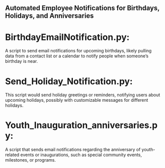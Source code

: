 ## Automated Employee Notifications for Birthdays, Holidays, and Anniversaries<br>

# BirthdayEmailNotification.py: <br>
A script to send email notifications for upcoming birthdays, likely pulling data from a contact list or a calendar to notify people when someone’s birthday is near.<br>

# Send_Holiday_Notification.py: <br>
This script would send holiday greetings or reminders, notifying users about upcoming holidays, possibly with customizable messages for different holidays.<br>

# Youth_Inauguration_anniversaries.py: <br>
A script that sends email notifications regarding the anniversary of youth-related events or inaugurations, such as special community events, milestones, or programs.<br>

